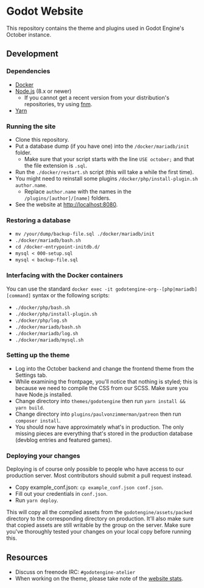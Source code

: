 # Godot Website

This repository contains the theme and plugins used in Godot Engine's
October instance.

## Development

### Dependencies

- [Docker](https://docker.com)
- [Node.js](https://nodejs.org/) (8.x or newer)
  - If you cannot get a recent version from your distribution's repositories,
    try using [fnm](https://github.com/Schniz/fnm).
- [Yarn](https://yarnpkg.com/)

### Running the site

- Clone this repository.
- Put a database dump (if you have one) into the `/docker/mariadb/init` folder.
  - Make sure that your script starts with the line `USE october;` and that the file extension is `.sql`.
- Run the `./docker/restart.sh` script (this will take a while the first time).
- You might need to reinstall some plugins `/docker/php/install-plugin.sh author.name`.
  - Replace `author.name` with the names in the `/plugins/[author]/[name]` folders.
- See the website at [http://localhost:8080](http://localhost:8080).

### Restoring a database

- `mv /your/dump/backup-file.sql ./docker/mariadb/init`
- `./docker/mariadb/bash.sh`
- `cd /docker-entrypoint-initdb.d/`
- `mysql < 000-setup.sql`
- `mysql < backup-file.sql`

### Interfacing with the Docker containers

You can use the standard `docker exec -it godotengine-org--[php|mariadb] [command]` syntax or the following scripts:

- `./docker/php/bash.sh`
- `./docker/php/install-plugin.sh`
- `./docker/php/log.sh`
- `./docker/mariadb/bash.sh`
- `./docker/mariadb/log.sh`
- `./docker/mariadb/mysql.sh`

### Setting up the theme

- Log into the October backend and change the frontend theme from the Settings tab.
- While examining the frontpage, you'll notice that nothing is styled; this is
  because we need to compile the CSS from our SCSS. Make sure you have Node.js
  installed.
- Change directory into `themes/godotengine` then run `yarn install && yarn build`.
- Change directory into `plugins/paulvonzimmerman/patreon` then run `composer install`.
- You should now have approximately what's in production. The only missing
  pieces are everything that's stored in the production database
  (devblog entries and featured games).

### Deploying your changes

Deploying is of course only possible to people who have access to our
production server. Most contributors should submit a pull request instead.

- Copy example_conf.json: `cp example_conf.json conf.json`.
- Fill out your credentials in `conf.json`.
- Run `yarn deploy`.

This will copy all the compiled assets from the `godotengine/assets/packed`
directory to the corresponding directory on production. It'll also make sure
that copied assets are still writable by the group on the server. Make sure
you've thoroughly tested your changes on your local copy before running this.

## Resources

- Discuss on freenode IRC: `#godotengine-atelier`
- When working on the theme, please take note of the
  [website stats](https://stats.tuxfamily.org/godotengine.org).
